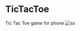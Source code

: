 # TicTacToe
Tic Tac Toe game for phone
![ss](https://user-images.githubusercontent.com/112411630/216803093-5c8a95bb-b9ea-4cb2-bf22-0d53358b1589.png)

